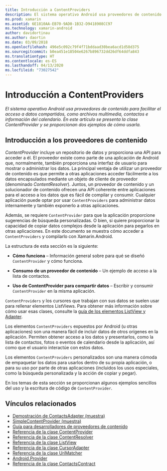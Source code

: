 ```yaml
---
title: Introducción a ContentProviders
description: El sistema operativo Android usa proveedores de contenido para facilitar el acceso a datos compartidos, como archivos multimedia, contactos e información del calendario. En este artículo se presenta la clase ContentProvider y se proporcionan dos ejemplos de cómo usarla.
ms.prod: xamarin
ms.assetid: 6E1810AA-EB70-9AD0-1B32-D9418908CC97
ms.technology: xamarin-android
author: davidortinau
ms.author: daortin
ms.date: 03/09/2018
ms.openlocfilehash: 496e5c092c79f4f71bddaad30bea6acd1d58d375
ms.sourcegitcommit: b0ea451e18504e6267b896732dd26df64ddfa843
ms.translationtype: HT
ms.contentlocale: es-ES
ms.lasthandoff: 04/13/2020
ms.locfileid: "73027542"
---
```

# <a name="intro-to-contentproviders"></a>Introducción a ContentProviders

_El sistema operativo Android usa proveedores de contenido para facilitar el acceso a datos compartidos, como archivos multimedia, contactos e información del calendario. En este artículo se presenta la clase ContentProvider y se proporcionan dos ejemplos de cómo usarla._

## <a name="content-providers-overview"></a>Introducción a los proveedores de contenido

*ContentProvider* incluye un repositorio de datos y proporciona una API para acceder a él. El proveedor existe como parte de una aplicación de Android que, normalmente, también proporciona una interfaz de usuario para mostrar o administrar los datos. La principal ventaja de utilizar un proveedor de contenido es que permite a otras aplicaciones acceder fácilmente a los datos encapsulados mediante un objeto de cliente de proveedor (denominado *ContentResolver*). Juntos, un proveedor de contenido y un solucionador de contenido ofrecen una API coherente entre aplicaciones para el acceso a los datos que es fácil de compilar y consumir. Cualquier aplicación puede optar por usar `ContentProviders` para administrar datos internamente y también exponerlo a otras aplicaciones.

Además, se requiere `ContentProvider` para que la aplicación proporcione sugerencias de búsqueda personalizadas. O bien, si quiere proporcionar la capacidad de copiar datos complejos desde la aplicación para pegarlos en otras aplicaciones. En este documento se muestra cómo acceder a `ContentProviders` y compilarlo con Xamarin.Android.

La estructura de esta sección es la siguiente:

- **Cómo funciona** &ndash; Información general sobre para qué se diseñó `ContentProvider` y cómo funciona.

- **Consumo de un proveedor de contenido** &ndash; Un ejemplo de acceso a la lista de contactos.

- **Uso de ContentProvider para compartir datos** &ndash; Escribir y consumir `ContentProvider` en la misma aplicación.

`ContentProviders` y los cursores que trabajan con sus datos se suelen usar para rellenar elementos ListViews. Para obtener más información sobre cómo usar esas clases, consulte la [guía de los elementos ListView y Adapter](~/android/user-interface/layouts/list-view/index.md).

Los elementos `ContentProviders` expuestos por Android (u otras aplicaciones) son una manera fácil de incluir datos de otros orígenes en la aplicación. Permiten obtener acceso a los datos y presentarlos, como la lista de contactos, fotos o eventos de calendario desde la aplicación, así como que el usuario interactúe con estos datos.

Los elementos `ContentProviders` personalizados son una manera cómoda de empaquetar los datos para usarlos dentro de su propia aplicación, o para su uso por parte de otras aplicaciones (incluidos los usos especiales, como la búsqueda personalizada y la acción de copiar y pegar).

En los temas de esta sección se proporcionan algunos ejemplos sencillos del uso y la escritura de código de `ContentProvider`.

## <a name="related-links"></a>Vínculos relacionados

- [Demostración de ContactsAdapter (muestra)](https://docs.microsoft.com/samples/xamarin/monodroid-samples/platformfeatures-contactsadapterdemo)
- [SimpleContentProvider (muestra)](https://docs.microsoft.com/samples/xamarin/monodroid-samples/platformfeatures-simplecontentprovider)
- [Guía para desarrolladores de proveedores de contenido](https://developer.android.com/guide/topics/providers/content-providers.html)
- [Referencia de la clase ContentProvider](xref:Android.Content.ContentProvider)
- [Referencia de la clase ContentResolver](xref:Android.Content.ContentResolver)
- [Referencia de la clase ListView](xref:Android.Widget.ListView)
- [Referencia de la clase CursorAdapter](xref:Android.Widget.CursorAdapter)
- [Referencia de la clase UriMatcher](xref:Android.Content.UriMatcher)
- [Android.Provider](xref:Android.Provider)
- [Referencia de la clase ContactsContract](xref:Android.Provider.ContactsContract)
